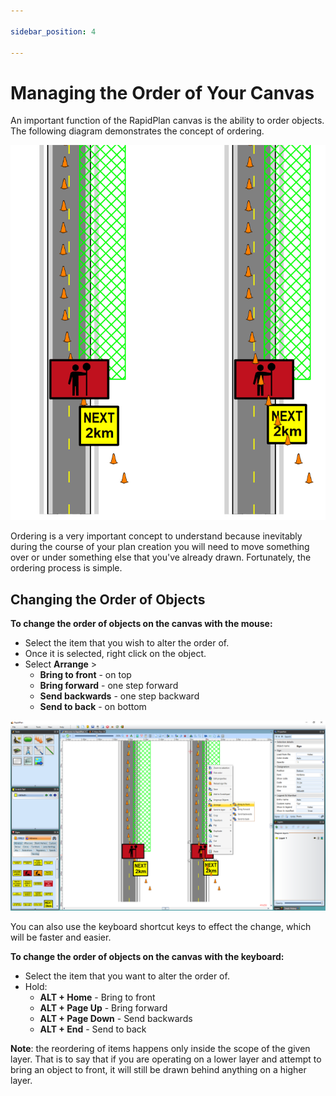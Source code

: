 ```yaml
---

sidebar_position: 4

---
```

# Managing the Order of Your Canvas

An important function of the RapidPlan canvas is the ability to order objects. The following diagram demonstrates the concept of ordering.

![Bring_To_Front](./assets/Bring_To_Front.png)

Ordering is a very important concept to understand because inevitably during the course of your plan creation you will need to move something over or under something else that you've already drawn. Fortunately, the ordering process is simple.

## Changing the Order of Objects

**To change the order of objects on the canvas with the mouse:**

- Select the item that you wish to alter the order of.
- Once it is selected, right click on the object.
- Select **Arrange** >
  - **Bring to front** - on top
  - **Bring forward** - one step forward
  - **Send backwards** - one step backward
  - **Send to back** - on bottom

![Order_Change](./assets/Order_Change.png)

You can also use the keyboard shortcut keys to effect the change, which will be faster and easier.

**To change the order of objects on the canvas with the keyboard:**

- Select the item that you want to alter the order of.
- Hold:
  - **ALT + Home** - Bring to front
  - **ALT + Page Up** - Bring forward
  - **ALT + Page Down** - Send backwards
  - **ALT + End** - Send to back

**Note**: the reordering of items happens only inside the scope of the given layer. That is to say that if you are operating on a lower layer and attempt to bring an object to front, it will still be drawn behind anything on a higher layer.
